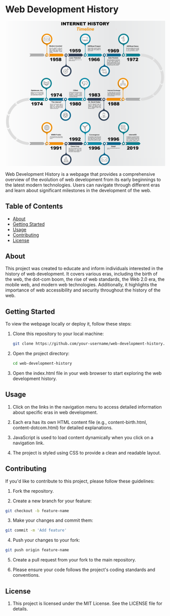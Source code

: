 # Web Development History

![Web Development History](screenshot.png)

Web Development History is a webpage that provides a comprehensive overview of the evolution of web development from its early beginnings to the latest modern technologies. Users can navigate through different eras and learn about significant milestones in the development of the web.

## Table of Contents

- [About](#about)
- [Getting Started](#getting-started)
- [Usage](#usage)
- [Contributing](#contributing)
- [License](#license)

## About

This project was created to educate and inform individuals interested in the history of web development. It covers various eras, including the birth of the web, the dot-com boom, the rise of web standards, the Web 2.0 era, the mobile web, and modern web technologies. Additionally, it highlights the importance of web accessibility and security throughout the history of the web.

## Getting Started

To view the webpage locally or deploy it, follow these steps:

1. Clone this repository to your local machine:

   ```bash
   git clone https://github.com/your-username/web-development-history.git

   ```

2. Open the project directory:

   ```bash
   cd web-development-history

   ```

3. Open the index.html file in your web browser to start exploring the web development history.

## Usage

1. Click on the links in the navigation menu to access detailed information about specific eras in web development.

2. Each era has its own HTML content file (e.g., content-birth.html, content-dotcom.html) for detailed explanations.

3. JavaScript is used to load content dynamically when you click on a navigation link.

4. The project is styled using CSS to provide a clean and readable layout.

## Contributing

If you'd like to contribute to this project, please follow these guidelines:

1. Fork the repository.

2. Create a new branch for your feature:

```bash
git checkout -b feature-name
```

3. Make your changes and commit them:

```bash
git commit -m 'Add feature'
```

4. Push your changes to your fork:

```bash
git push origin feature-name
```

5. Create a pull request from your fork to the main repository.

6. Please ensure your code follows the project's coding standards and conventions.

## License

1. This project is licensed under the MIT License. See the LICENSE file for details.
